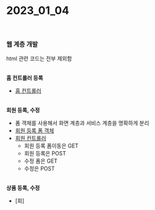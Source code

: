 # 2023_01_04

</br>

### 웹 계층 개발

html 관련 코드는 전부 제외함

</br>
<b>홈 컨트롤러 등록</b>

-   [홈 컨트롤러](./code/HomeController.java)

</br>
<b>회원 등록, 수정</b>

-   폼 객체를 사용해서 화면 계층과 서비스 계층을 명확하게 분리
-   [회원 등록 폼 객체](./code/MemberForm.java)
-   [회원 컨트롤러](./code/MemberController.java)
    -   회원 등록 폼이동은 GET
    -   회원 등록은 POST
    -   수정 폼은 GET
    -   수정은 POST

</br>
<b>상품 등록, 수정</b>

-   [회]

